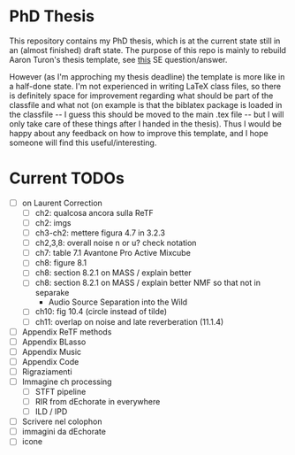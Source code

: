 # PhD Thesis

This repository contains my PhD thesis, which is at the current state still in an (almost finished) draft state.
The purpose of this repo is mainly to rebuild Aaron Turon's thesis template, see [this](https://tex.stackexchange.com/a/263586/37762) SE question/answer.

However (as I'm approching my thesis deadline) the template is more like in a half-done state.
I'm not experienced in writing LaTeX class files, so there is definitely space for improvement regarding what should be part of the classfile and what not (on example is that the biblatex package is loaded in the classfile -- I guess this should be moved to the main .tex file -- but I will only take care of these things after I handed in the thesis).
Thus I would be happy about any feedback on how to improve this template, and I hope someone will find this useful/interesting.


# Current TODOs

- [ ] on Laurent Correction
  - [ ] ch2: qualcosa ancora sulla ReTF
  - [ ] ch2: imgs
  - [ ] ch3-ch2: mettere figura 4.7 in 3.2.3
  - [ ] ch2,3,8: overall noise n or u? check notation
  - [ ] ch7: table 7.1 Avantone Pro Active Mixcube
  - [ ] ch8: figure 8.1
  - [ ] ch8: section 8.2.1 on MASS / explain better
  - [ ] ch8: section 8.2.1 on MASS / explain better NMF so that not in separake
    - Audio Source Separation into the Wild
  - [ ] ch10: fig 10.4 (circle instead of tilde)
  - [ ] ch11: overlap on noise and late reverberation (11.1.4)
- [ ] Appendix ReTF methods
- [ ] Appendix BLasso
- [ ] Appendix Music
- [ ] Appendix Code
- [ ] Rigraziamenti
- [ ] Immagine ch processing
  - [ ] STFT pipeline
  - [ ] RIR from dEchorate in everywhere
  - [ ] ILD / IPD
- [ ]  Scrivere nel colophon
  - [ ]  immagini da dEchorate
  - [ ]  icone